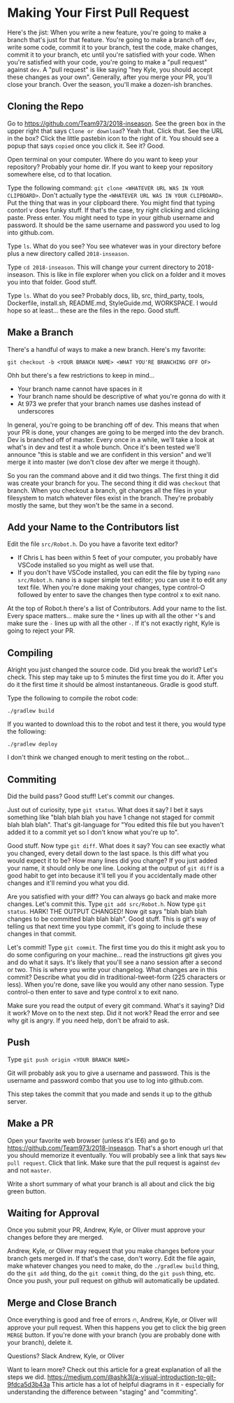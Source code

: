# Making Your First Pull Request
Here's the jist:  When you write a new feature, you're going to make a branch that's just for that feature.  You're going to make a branch off `dev`, write some code, commit it to your branch, test the code, make changes, commit it to your branch, etc until you're satisfied with your code.  When you're satisfied with your code, you're going to make a "pull request" against `dev`.  A "pull request" is like saying "hey Kyle, you should accept these changes as your own".  Generally, after you merge your PR, you'll close your branch. Over the season, you'll make a dozen-ish branches.

## Cloning the Repo
Go to https://github.com/Team973/2018-inseason.  See the green box in the upper right that says `Clone or download`?  Yeah that.  Click that.  See the URL in the box? Click the little pastebin icon to the right of it. You should see a popup that says `copied` once you click it.  See it?  Good.

Open terminal on your computer.  Where do you want to keep your repository?  Probably your home dir.  If you want to keep your repository somewhere else, cd to that location.

Type the following command: `git clone <WHATEVER URL WAS IN YOUR CLIPBOARD>`.  Don't actually type the `<WHATEVER URL WAS IN YOUR CLIPBOARD>`.  Put the thing that was in your clipboard there.  You might find that typing contorl v does funky stuff.  If that's the case, try right clicking and clicking paste.  Press enter.  You might need to type in your github username and password.  It should be the same username and password you used to log into github.com.

Type `ls`.  What do you see?  You see whatever was in your directory before plus a new directory called `2018-inseason`.

Type `cd 2018-inseason`. This will change your current directory to 2018-inseason.  This is like in file explorer when you click on a folder and it moves you into that folder.  Good stuff.

Type `ls`.  What do you see?  Probably docs, lib, src, third_party, tools, Dockerfile, install.sh, README.md, StyleGuide.md, WORKSPACE.  I would hope so at least... these are the files in the repo.  Good stuff.

## Make a Branch
There's a handful of ways to make a new branch.  Here's my favorite:

```
git checkout -b <YOUR BRANCH NAME> <WHAT YOU'RE BRANCHING OFF OF>
```

Ohh but there's a few restrictions to keep in mind...
 - Your branch name cannot have spaces in it
 - Your branch name should be descriptive of what you're gonna do with it
 - At 973 we prefer that your branch names use dashes instead of underscores

In general, you're going to be branching off of dev.  This means that when your PR is done, your changes are going to be merged into the dev branch.  Dev is branched off of master.  Every once in a while, we'll take a look at what's in dev and test it a whole bunch.  Once it's been tested we'll announce "this is stable and we are confident in this version" and we'll merge it into master (we don't close dev after we merge it though).

So you ran the command above and it did two things.  The first thing it did was create your branch for you.  The second thing it did was `checkout` that branch.  When you checkout a branch, git changes all the files in your filesystem to match whatever files exist in the branch.  They're probably mostly the same, but they won't be the same in a second.

## Add your Name to the Contributors list
Edit the file `src/Robot.h`.  Do you have a favorite text editor?
 - If Chris L has been within 5 feet of your computer, you probably have VSCode installed so you might as well use that.
 - If you don't have VSCode installed, you can edit the file by typing `nano src/Robot.h`.  nano is a super simple text editor; you can use it to edit any text file.  When you're done making your changes, type control-O followed by enter to save the changes then type control x to exit nano.

At the top of Robot.h there's a list of Contributors.  Add your name to the list.  Every space matters... make sure the `*` lines up with all the other `*`'s and make sure the `-` lines up with all the other `-`.  If it's not exactly right, Kyle is going to reject your PR.

## Compiling
Alright you just changed the source code.  Did you break the world?  Let's check.  This step may take up to 5 minutes the first time you do it.  After you do it the first time it should be almost instantaneous.  Gradle is good stuff.

Type the following to compile the robot code:

    ./gradlew build

If you wanted to download this to the robot and test it there, you would type the following:


    ./gradlew deploy

I don't think we changed enough to merit testing on the robot...

## Commiting
Did the build pass?  Good stuff!  Let's commit our changes.

Just out of curiosity, type `git status`.  What does it say?  I bet it says something like "blah blah blah you have 1 change not staged for commit blah blah blah".  That's git-language for "You edited this file but you haven't added it to a commit yet so I don't know what you're up to".

Good stuff.  Now type `git diff`.  What does it say?  You can see exactly what you changed, every detail down to the last space.  Is this diff what you would expect it to be?  How many lines did you change?  If you just added your name, it should only be one line.  Looking at the output of `git diff` is a good habit to get into because it'll tell you if you accidentally made other changes and it'll remind you what you did.

Are you satisfied with your diff?  You can always go back and make more changes.  Let's commit this.  Type `git add src/Robot.h`.  Now type `git status`.  HARK! THE OUTPUT CHANGED!  Now git says "blah blah blah changes to be committed blah blah blah".  Good stuff.  This is git's way of telling us that next time you type commit, it's going to include these changes in that commit.

Let's commit!  Type `git commit`.  The first time you do this it might ask you to do some configuring on your machine... read the instructions git gives you and do what it says.  It's likely that you'll see a nano session after a second or two.  This is where you write your changelog.  What changes are in this commit?  Describe what you did in traditional-tweet-form (225 characters or less).  When you're done, save like you would any other nano session.  Type control-o then enter to save and type control x to exit nano.

Make sure you read the output of every git command.  What's it saying?  Did it work?  Move on to the next step.  Did it not work?  Read the error and see why git is angry.  If you need help, don't be afraid to ask.

## Push
Type `git push origin <YOUR BRANCH NAME>`

Git will probably ask you to give a username and password.  This is the username and password combo that you use to log into github.com.

This step takes the commit that you made and sends it up to the github server.

## Make a PR
Open your favorite web browser (unless it's IE6) and go to https://github.com/Team973/2018-inseason.  That's a short enough url that you should memorize it eventually.  You will probably see a link that says `New pull request`.  Click that link.  Make sure that the pull request is against `dev` and not `master`.

Write a short summary of what your branch is all about and click the big green button.

## Waiting for Approval
Once you submit your PR, Andrew, Kyle, or Oliver must approve your changes before they are merged.

Andrew, Kyle, or Oliver may request that you make changes before your branch gets merged in.  If that's the case, don't worry.  Edit the file again, make whatever changes you need to make, do the `./gradlew build` thing, do the `git add` thing, do the `git commit` thing, do the `git push` thing, etc.  Once you push, your pull request on github will automatically be updated.

## Merge and Close Branch
Once everything is good and free of errors :fire:, Andrew, Kyle, or Oliver will approve your pull request.  When this happens you get to click the big green `MERGE` button.  If you're done with your branch (you are probably done with your branch), delete it.

Questions? Slack Andrew, Kyle, or Oliver

Want to learn more?  Check out this article for a great explanation of all the steps we did.  https://medium.com/@ashk3l/a-visual-introduction-to-git-9fdca5d3b43a  This article has a lot of helpful diagrams in it - especially for understanding the difference between "staging" and "commiting".
